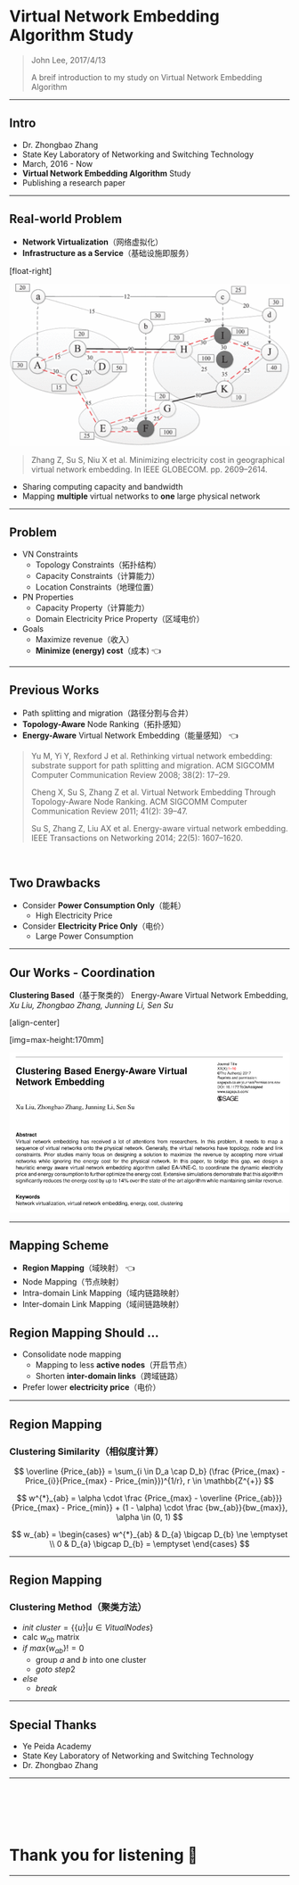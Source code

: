 ﻿# Virtual Network Embedding Algorithm Study

> John Lee, 2017/4/13
>
> A breif introduction to my study on Virtual Network Embedding Algorithm

---

## Intro

- Dr. Zhongbao Zhang
- State Key Laboratory of Networking and Switching Technology
- March, 2016 - Now
- **Virtual Network Embedding Algorithm** Study
- Publishing a research paper

---

## Real-world Problem

- **Network Virtualization**（网络虚拟化）
- **Infrastructure as a Service**（基础设施即服务）

[float-right]

![VNE-Illustration](Virtual-Network-Embedding-Study/vne-illustration.gif)

> Zhang Z, Su S, Niu X et al. Minimizing electricity cost in geographical virtual network embedding. In IEEE GLOBECOM. pp. 2609–2614.

- Sharing computing capacity and bandwidth
- Mapping **multiple** virtual networks to **one** large physical network

---

## Problem

- VN Constraints
  - Topology Constraints（拓扑结构）
  - Capacity Constraints（计算能力）
  - Location Constraints（地理位置）
- PN Properties
  - Capacity Property（计算能力）
  - Domain Electricity Price Property（区域电价）
- Goals
  - Maximize revenue（收入）
  - **Minimize (energy) cost**（成本) 👈

---

## Previous Works

- Path splitting and migration（路径分割与合并）
- **Topology-Aware** Node Ranking（拓扑感知）
- **Energy-Aware** Virtual Network Embedding（能量感知） 👈

>  Yu M, Yi Y, Rexford J et al. Rethinking virtual network embedding: substrate support for path splitting and migration. ACM SIGCOMM Computer Communication Review 2008; 38(2): 17–29.
>
> Cheng X, Su S, Zhang Z et al. Virtual Network Embedding Through Topology-Aware Node Ranking. ACM SIGCOMM Computer Communication Review 2011; 41(2): 39–47.
>
>  Su S, Zhang Z, Liu AX et al. Energy-aware virtual network embedding. IEEE Transactions on Networking 2014; 22(5): 1607–1620.

<br>

## Two Drawbacks

- Consider **Power Consumption Only**（能耗）
  - High Electricity Price
- Consider **Electricity Price Only**（电价）
  - Large Power Consumption

---

## Our Works - Coordination

**Clustering Based**（基于聚类的） Energy-Aware Virtual Network Embedding, _Xu Liu, Zhongbao Zhang, Junning Li, Sen Su_

[align-center]

[img=max-height:170mm]

![Paper](Virtual-Network-Embedding-Study/paper.png)

---

## Mapping Scheme

- **Region Mapping**（域映射） 👈
- Node Mapping（节点映射）
- Intra-domain Link Mapping（域内链路映射）
- Inter-domain Link Mapping（域间链路映射）

## Region Mapping Should ...

- Consolidate node mapping
  - Mapping to less **active nodes**（开启节点）
  - Shorten **inter-domain links**（跨域链路）
- Prefer lower **electricity price**（电价）

---

## Region Mapping

### Clustering Similarity（相似度计算）

$$
\overline {Price_{ab}} = \sum_{i \in D_a \cap D_b} (\frac {Price_{max} - Price_{i}}{Price_{max} - Price_{min}})^{1/r}, r \in \mathbb{Z^{+}}
$$

$$
w^{*}_{ab} = \alpha \cdot \frac {Price_{max} - \overline {Price_{ab}}}{Price_{max} - Price_{min}} + (1 - \alpha) \cdot \frac {bw_{ab}}{bw_{max}}, \alpha \in (0, 1)
$$

$$
w_{ab} =
\begin{cases} 
w^{*}_{ab} & D_{a} \bigcap D_{b} \ne \emptyset \\ 
0 & D_{a} \bigcap D_{b} = \emptyset
\end{cases}
$$

---

## Region Mapping

### Clustering Method（聚类方法）

- *init* $cluster = \{ \{ u \} | u \in VitualNodes \}$
- calc $w_{ab}$ matrix
- $if$ $max \{ w_{ab} \} != 0$
  - group $a$ and $b$ into one cluster
  - $goto$ $step 2$
- $else$
  - $break$

---

## Special Thanks

- Ye Peida Academy
- State Key Laboratory of Networking and Switching Technology
- Dr. Zhongbao Zhang

---

<br><br><br><br>

# Thank you for listening 🙂

---